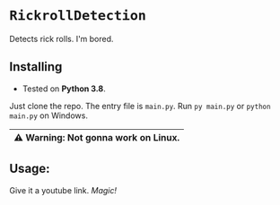 # `RickrollDetection`
Detects rick rolls. I'm bored.


## Installing
- Tested on **Python 3.8**.

Just clone the repo. The entry file is `main.py`. Run `py main.py` or `python main.py` on Windows.

| :warning: Warning: Not gonna work on Linux. |
|---|

## Usage:
Give it a youtube link. *Magic!*
